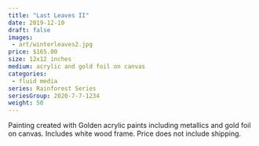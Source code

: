 ```yaml
---
title: "Last Leaves II"
date: 2019-12-10
draft: false
images:
 - art/winterleaves2.jpg
price: $165.00
size: 12x12 inches
medium: acrylic and gold foil on canvas
categories:
 - fluid media
series: Rainforest Series
seriesGroup: 2020-7-7-1234
weight: 50
---
```


Painting created with Golden acrylic paints including metallics and gold foil on canvas. Includes white wood frame. Price does not include shipping.
